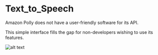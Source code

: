 # Text_to_Speech

Amazon Polly does not have a user-friendly software for its API.

This simple interface fills the gap for non-developers wishing to use its features.

![alt text](https://i.imgur.com/IbRC28W.png)
